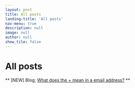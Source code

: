 ```yaml
---
layout: post
title: All posts
landing-title: 'All posts'
nav-menu: true
description: null
image: null
author: null
show_tile: false
---
```


<h1>All posts</h1>

** [NEW] Blog; [What does the + mean in a email address?](https://wowzatm.me/what_the_plus_means_in_an_email_address.html) **